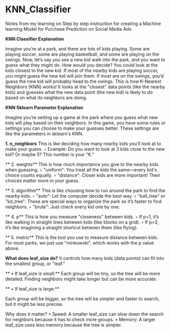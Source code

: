 # KNN_Classifier
Notes from my learning on Step by step instruction for creating a Machine learning Model for Purchase Prediction on Social Media Ads

**KNN Classifier Explanation**

Imagine you’re at a park, and there are lots of kids playing. Some are playing soccer, some are playing basketball, and some are playing on the swings.
Now, let’s say you see a new kid walk into the park, and you want to guess what they might do. How would you decide?
You could look at the kids closest to the new kid. If most of the nearby kids are playing soccer, you might guess the new kid will join them. If most are on the swings, you’d guess the new kid will probably head to the swings.
This is how K-Nearest Neighbors (KNN) works! It looks at the "closest" data points (like the nearby kids) and guesses what the new data point (the new kid) is likely to do based on what its neighbors are doing.

**KNN Sklearn Parameter Explanation**

Imagine you’re setting up a game at the park where you guess what new kids will play based on their neighbors. In this game, you have some rules or settings you can choose to make your guesses better. These settings are like the parameters in sklearn's KNN. 

 **1. n_neighbors**
This is like deciding how many nearby kids you’ll look at to make your guess.
        ◦ Example: Do you want to look at 3 kids close to the new kid? Or maybe 5? This number is your "K."
        
**    2. weights**
This is how much importance you give to the nearby kids when guessing.
        ◦ "uniform": You treat all the kids the same—every kid's choice counts equally.
        ◦ "distance": Closer kids are more important! Their choices matter more in your guess.
        
  **  3. algorithm**
This is like choosing how to run around the park to find the nearby kids.
        ◦ "auto": Let the computer decide the best way.
        ◦ "ball_tree" or "kd_tree": These are special ways to organize the park so it’s faster to find neighbors.
        ◦ "brute": Just check every kid one by one.
        
 **   4. p**
This is how you measure "closeness" between kids.
        ◦ If p=1, it’s like walking in straight lines between kids (like blocks on a grid).
        ◦ If p=2, it’s like imagining a straight shortcut between them (like flying).
        
   ** 5. metric**
This is the tool you use to measure distance between kids. For most parks, we just use "minkowski", which works with the p value above.

**What does leaf_size do?**
It controls how many kids (data points) can fit into the smallest group, or "leaf."

  **  • If leaf_size is small:**
Each group will be tiny, so the tree will be more detailed. Finding neighbors might take longer but can be more accurate.

   ** • If leaf_size is large:**
   
Each group will be bigger, so the tree will be simpler and faster to search, but it might be less precise.

Why does it matter?
    • Speed: A smaller leaf_size can slow down the search for neighbors because it has to check more groups.
    • Memory: A larger leaf_size uses less memory because the tree is simpler.
